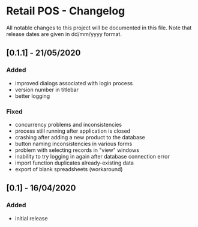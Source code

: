# Retail POS - Changelog
All notable changes to this project will be documented in this file. Note that release dates are given in dd/mm/yyyy format.

## [0.1.1] - 21/05/2020
### Added
- improved dialogs associated with login process
- version number in titlebar
- better logging
### Fixed
- concurrency problems and inconsistencies
- process still running after application is closed
- crashing after adding a new product to the database
- button naming inconsistencies in various forms
- problem with selecting records in "view" windows
- inability to try logging in again after database connection error
- import function duplicates already-existing data
- export of blank spreadsheets (workaround)

## [0.1] - 16/04/2020
### Added
- initial release
